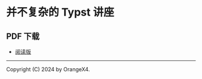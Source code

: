 # 并不复杂的 Typst 讲座

## PDF 下载

- [阅读版](https://github.com/OrangeX4/typst-talk/blob/main/typst-talk.pdf)

---

Copyright (C) 2024 by OrangeX4.